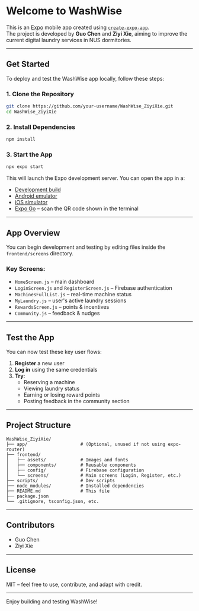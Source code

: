 
# Welcome to WashWise

This is an [Expo](https://expo.dev) mobile app created using [`create-expo-app`](https://www.npmjs.com/package/create-expo-app).  
The project is developed by **Guo Chen** and **Ziyi Xie**, aiming to improve the current digital laundry services in NUS dormitories.

---

## Get Started

To deploy and test the WashWise app locally, follow these steps:

### 1. Clone the Repository

```bash
git clone https://github.com/your-username/WashWise_ZiyiXie.git
cd WashWise_ZiyiXie
```

### 2. Install Dependencies

```bash
npm install
```

### 3. Start the App

```bash
npx expo start
```

This will launch the Expo development server. You can open the app in a:

- [Development build](https://docs.expo.dev/develop/development-builds/introduction/)
- [Android emulator](https://docs.expo.dev/workflow/android-studio-emulator/)
- [iOS simulator](https://docs.expo.dev/workflow/ios-simulator/)
- [Expo Go](https://expo.dev/go) – scan the QR code shown in the terminal

---

## App Overview

You can begin development and testing by editing files inside the `frontend/screens` directory.

### Key Screens:

- `HomeScreen.js` – main dashboard
- `LoginScreen.js` and `RegisterScreen.js` – Firebase authentication
- `MachinesFullList.js` – real-time machine status
- `MyLaundry.js` – user's active laundry sessions
- `RewardsScreen.js` – points & incentives
- `Community.js` – feedback & nudges

---

## Test the App

You can now test these key user flows:

1. **Register** a new user
2. **Log in** using the same credentials
3. **Try**:
   - Reserving a machine
   - Viewing laundry status
   - Earning or losing reward points
   - Posting feedback in the community section

---

## Project Structure

```
WashWise_ZiyiXie/
├── app/                    # (Optional, unused if not using expo-router)
├── frontend/
│   ├── assets/             # Images and fonts
│   ├── components/         # Reusable components
│   ├── config/             # Firebase configuration
│   └── screens/            # Main screens (Login, Register, etc.)
├── scripts/                # Dev scripts
├── node_modules/           # Installed dependencies
├── README.md               # This file
├── package.json
└── .gitignore, tsconfig.json, etc.
```

---

## Contributors

- Guo Chen
- Ziyi Xie

---

## License

MIT – feel free to use, contribute, and adapt with credit.

---

Enjoy building and testing WashWise!